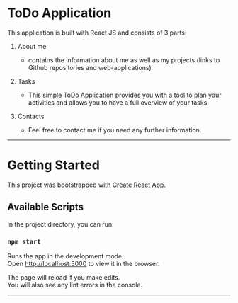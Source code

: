 # ToDo Application

This application is built with React JS and consists of 3 parts:

1. About me

    + contains the information about me as well as my projects (links to Github repositories and web-applications)
2. Tasks

   + This simple ToDo Application provides you with a tool to plan your activities and allows you to have a full overview of your tasks.

3. Contacts

    + Feel free to contact me if you need any further information. 


---
# Getting Started 

This project was bootstrapped with [Create React App](https://github.com/facebook/create-react-app).

## Available Scripts

In the project directory, you can run:

### `npm start`

Runs the app in the development mode.\
Open [http://localhost:3000](http://localhost:3000) to view it in the browser.

The page will reload if you make edits.\
You will also see any lint errors in the console.

---
